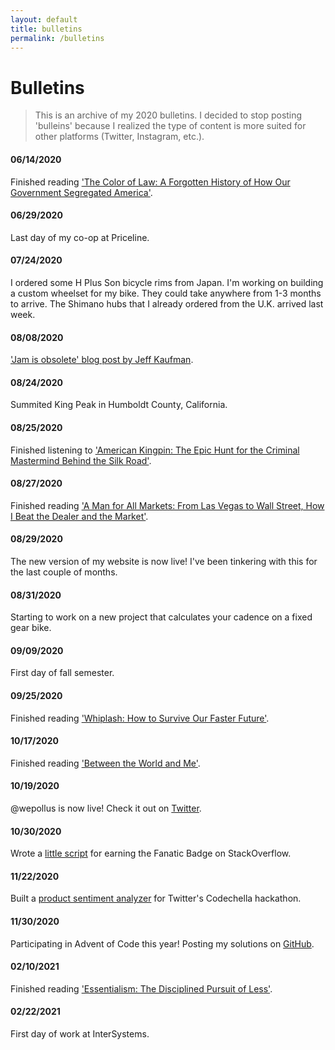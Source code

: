 ```yaml
---
layout: default
title: bulletins
permalink: /bulletins
---
```

# Bulletins

> This is an archive of my 2020 bulletins. I decided to stop posting 'bulleins' because I realized the type of content is more suited for other platforms (Twitter, Instagram, etc.).

#### 06/14/2020
Finished reading ['The Color of Law: A Forgotten History of How Our Government Segregated America'](https://www.goodreads.com/book/show/32191706-the-color-of-law).

#### 06/29/2020
Last day of my co-op at Priceline.

#### 07/24/2020
I ordered some H Plus Son bicycle rims from Japan. I'm working on building a custom wheelset for my bike. They could take anywhere from 1-3 months to arrive. The Shimano hubs that I already ordered from the U.K. arrived last week.

#### 08/08/2020
['Jam is obsolete' blog post by Jeff Kaufman](https://www.jefftk.com/p/jam-is-obsolete).

#### 08/24/2020
Summited King Peak in Humboldt County, California.

#### 08/25/2020
Finished listening to ['American Kingpin: The Epic Hunt for the Criminal Mastermind Behind the Silk Road'](https://www.goodreads.com/book/show/31920777-american-kingpin?from_search=true&from_srp=true&qid=m1AnOQ5bmU&rank=1).

#### 08/27/2020
Finished reading ['A Man for All Markets: From Las Vegas to Wall Street, How I Beat the Dealer and the Market'](https://www.goodreads.com/book/show/25733505-a-man-for-all-markets).

#### 08/29/2020
The new version of my website is now live! I've been tinkering with this for the last couple of months.

#### 08/31/2020
Starting to work on a new project that calculates your cadence on a fixed gear bike.

#### 09/09/2020
First day of fall semester.

#### 09/25/2020
Finished reading ['Whiplash: How to Survive Our Faster Future'](https://www.goodreads.com/book/show/28450775-whiplash).

#### 10/17/2020
Finished reading ['Between the World and Me'](https://www.goodreads.com/book/show/25489625-between-the-world-and-me).

#### 10/19/2020
@wepollus is now live! Check it out on [Twitter](https://twitter.com/wepollus).

#### 10/30/2020
Wrote a [little script](https://github.com/walkersutton/StackOverflow-Fanatic) for earning the Fanatic Badge on StackOverflow.

#### 11/22/2020
Built a [product sentiment analyzer](https://github.com/schneiderryan/codechella2020) for Twitter's Codechella hackathon.

#### 11/30/2020
Participating in Advent of Code this year! Posting my solutions on [GitHub](https://github.com/walkersutton/advent_of_code/tree/main/2020).

#### 02/10/2021
Finished reading ['Essentialism: The Disciplined Pursuit of Less'](https://www.goodreads.com/book/show/18077875-essentialism).

#### 02/22/2021
First day of work at InterSystems.